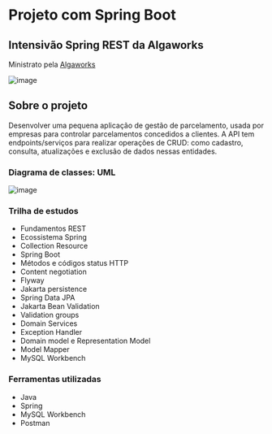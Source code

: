 # Projeto com Spring Boot

## Intensivão Spring REST da Algaworks
Ministrato pela [Algaworks](https://www.algaworks.com/)

![image](https://github.com/alvescamila87/algaworks-awpag-api/assets/116912821/3d25a878-84f0-4e07-bdb4-08ac9cc0c853)

## Sobre o projeto
Desenvolver uma pequena aplicação de gestão de parcelamento, usada por empresas para controlar parcelamentos concedidos a clientes. 
A API tem endpoints/serviços para realizar operações de CRUD: como cadastro, consulta, atualizações e exclusão de dados nessas entidades.

### Diagrama de classes: UML
![image](https://github.com/alvescamila87/algaworks-awpag-api/assets/116912821/52c8ec6f-f61d-4b4f-89ea-53c27863faab)

### Trilha de estudos
* Fundamentos REST
* Ecossistema Spring
* Collection Resource
* Spring Boot
* Métodos e códigos status HTTP
* Content negotiation
* Flyway
* Jakarta persistence
* Spring Data JPA
* Jakarta Bean Validation
* Validation groups
* Domain Services
* Exception Handler
* Domain model e Representation Model
* Model Mapper
* MySQL Workbench

### Ferramentas utilizadas
* Java
* Spring
* MySQL Workbench
* Postman  
